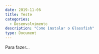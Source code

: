```yaml
---
date: 2019-11-06
title: Teste 
categories:
  - Desenvolvimento
description: "Como instalar o Glassfish"
type: Document
---
```

Para fazer...
